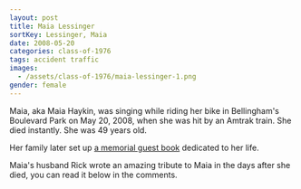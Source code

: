 ```yaml
---
layout: post
title: Maia Lessinger
sortKey: Lessinger, Maia
date: 2008-05-20
categories: class-of-1976
tags: accident traffic
images:
  - /assets/class-of-1976/maia-lessinger-1.png
gender: female
---
```

Maia, aka Maia Haykin, was singing while riding her bike in Bellingham's Boulevard Park on May 20, 2008, when she was hit by an Amtrak train. She died instantly. She was 49 years old. 

Her family later set up [a memorial guest book](https://www.legacy.com/guestbooks/bellinghamherald/guestbook-entry-print.aspx?n=maia-haykin&pid=110333448) dedicated to her life.

Maia's husband Rick wrote an amazing tribute to Maia in the days after she died, you can read it below in the comments.